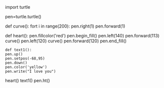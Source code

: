 import turtle

pen=turtle.turtle()

def curve():
    fort i in range(200):
          pen.right(1)
          pen.forward(1)

def heart():
    pen.fillcolor('red')
    pen.begin_fill()
    pen.left(140)
    pen.forward(113)
    curve()
    pen.left(120)
    curve()
    pen.forward(120)
    pen.end_fill()

    def text1():
    pen.up()
    pen.setpos(-68,95)
    pen.down()
    pen.color('yellow')
    pen.write("I love you")

 heart()
         text1()
         pen.ht()
